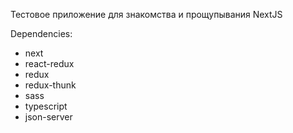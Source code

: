 Тестовое приложение для знакомства и прощупывания NextJS

Dependencies:
 - next
 - react-redux
 - redux
 - redux-thunk
 - sass
 - typescript
 - json-server
